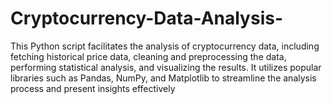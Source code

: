# Cryptocurrency-Data-Analysis-
This Python script facilitates the analysis of cryptocurrency data, including fetching historical price data, cleaning and preprocessing the data, performing statistical analysis, and visualizing the results. It utilizes popular libraries such as Pandas, NumPy, and Matplotlib to streamline the analysis process and present insights effectively
